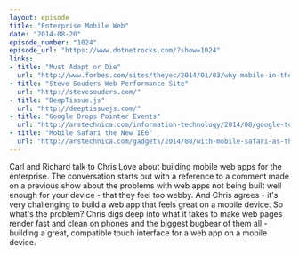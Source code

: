 ```yaml
---
layout: episode
title: "Enterprise Mobile Web"
date: "2014-08-20"
episode_number: "1024"
episode_url: "https://www.dotnetrocks.com/?show=1024"
links:
- title: "Must Adapt or Die"
  url: "http://www.forbes.com/sites/theyec/2014/01/03/why-mobile-in-the-enterprise-must-adapt-or-die/"
- title: "Steve Souders Web Performance Site"
  url: "http://stevesouders.com/"
- title: "DeepTissue.js"
  url: "http://deeptissuejs.com/"
- title: "Google Drops Pointer Events"
  url: "http://arstechnica.com/information-technology/2014/08/google-to-drop-microsoft-designed-touch-web-spec-stick-with-apple-tech/"
- title: "Mobile Safari the New IE6"
  url: "http://arstechnica.com/gadgets/2014/08/with-mobile-safari-as-the-new-ie6-microsoft-modifies-windows-phone/"
---
```


Carl and Richard talk to Chris Love about building mobile web apps for the enterprise. The conversation starts out with a reference to a comment made on a previous show about the problems with web apps not being built well enough for your device - that they feel too webby. And Chris agrees - it's very challenging to build a web app that feels great on a mobile device. So what's the problem? Chris digs deep into what it takes to make web pages render fast and clean on phones and the biggest bugbear of them all - building a great, compatible touch interface for a web app on a mobile device.
